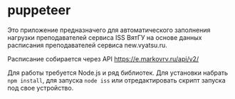# puppeteer

Это приложение предназначего для автоматического заполнения нагрузки преподавателей сервиса ISS ВятГУ на основе данных расписания преподавателей сервиса new.vyatsu.ru.

Расписание собирается через API https://e.markovrv.ru/api/v2/

Для работы требуется Node.js и ряд библиотек. Для установки набрать `npm install`, для запуска `node iss` или отредактировать скрипт запуска под свое устройство.

